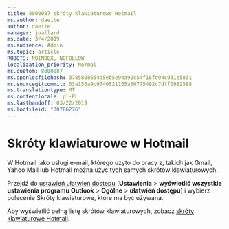 ```yaml
---
title: 8000087 skróty klawiaturowe Hotmail
ms.author: daeite
author: daeite
manager: joallard
ms.date: 3/4/2019
ms.audience: Admin
ms.topic: article
ROBOTS: NOINDEX, NOFOLLOW
localization_priority: Normal
ms.custom: 8000087
ms.openlocfilehash: 3785808654d5eb5e94a92c54f18fd94c931e5831
ms.sourcegitcommit: 03a156a9c9740521155a30775492c7dff0982588
ms.translationtype: MT
ms.contentlocale: pl-PL
ms.lasthandoff: 03/22/2019
ms.locfileid: "30786276"
---
```

# <a name="keyboard-shortcuts-in-outlookcom"></a>Skróty klawiaturowe w Hotmail

W Hotmail jako usługi e-mail, którego użyto do pracy z, takich jak Gmail, Yahoo Mail lub Hotmail można użyć tych samych skrótów klawiaturowych.

Przejdź do [ustawień ułatwień dostępu](https://go.microsoft.com/fwlink/?linkid=2080840) (**Ustawienia** > **wyświetlić wszystkie ustawienia programu Outlook** > **Ogólne** > **ułatwień dostępu**) i wybierz polecenie Skróty klawiaturowe, które ma być używana.

Aby wyświetlić pełną listę skrótów klawiaturowych, zobacz [skróty klawiaturowe Hotmail](https://support.office.com/article/708d907e-4398-4fc6-9a9a-4fc72bccec16).
